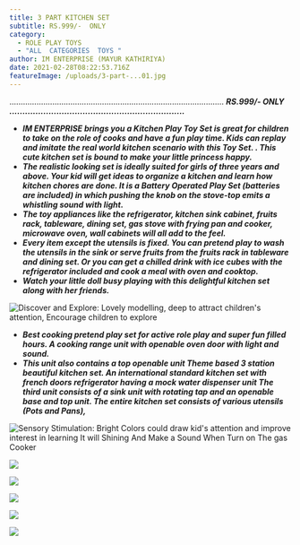 ```yaml
---
title: 3 PART KITCHEN SET
subtitle: RS.999/-  ONLY
category:
  - ROLE PLAY TOYS
  - "ALL  CATEGORIES  TOYS "
author: IM ENTERPRISE (MAYUR KATHIRIYA)
date: 2021-02-28T08:22:53.716Z
featureImage: /uploads/3-part-...01.jpg
---
```





...............................................................................................    ***RS.999/-  ONLY   ...................................................................***





* ***IM ENTERPRISE brings you a Kitchen Play Toy Set is great for children to take on the role of cooks and have a fun play time. Kids can replay and imitate the real world kitchen scenario with this Toy Set. . This cute kitchen set is bound to make your little princess happy.*** 
* ***The realistic looking set is ideally suited for girls of three years and above. Your kid will get ideas to organize a kitchen and learn how kitchen chores are done. It is a Battery Operated Play Set (batteries are included) in which pushing the knob on the stove-top emits a whistling sound with light.*** 
* ***The toy appliances like the refrigerator, kitchen sink cabinet, fruits rack, tableware, dining set, gas stove with frying pan and cooker, microwave oven, wall cabinets will all add to the feel.*** 
* ***Every item except the utensils is fixed. You can pretend play to wash the utensils in the sink or serve fruits from the fruits rack in tableware and dining set. Or you can get a chilled drink with ice cubes with the refrigerator included and cook a meal with oven and cooktop.*** 
* ***Watch your little doll busy playing with this delightful kitchen set along with her friends.***

![Discover and Explore: Lovely modelling, deep to attract children's attention, Encourage children to explore](/uploads/3-part-...02.jpg)

* ***Best cooking pretend play set for active role play and super fun filled hours. A cooking range unit with openable oven door with light and sound.*** 
* ***This unit also contains a top openable unit Theme based 3 station beautiful kitchen set. An international standard kitchen set with french doors refrigerator having a mock water dispenser unit The third unit consists of a sink unit with rotating tap and an openable base and top unit. The entire kitchen set consists of various utensils (Pots and Pans),***

![Sensory Stimulation: Bright Colors could draw kid's attention and improve interest in learning It will Shining And Make a Sound When Turn on The gas Cooker](/uploads/3-part-...03.jpg)

![](/uploads/3-part-...04.jpg)

![](/uploads/3-part-...05.jpg)

![](/uploads/3-part-...06.jpg)

![](/uploads/3-part-...07.jpg)

![](/uploads/3-part-...08.jpg)